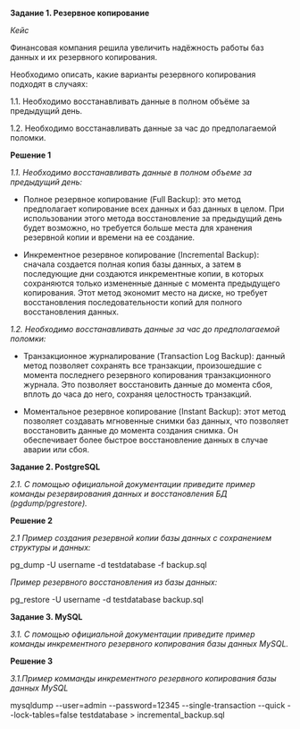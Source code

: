 **Задание 1. Резервное копирование**

*Кейс*

Финансовая компания решила увеличить надёжность работы баз данных и их резервного копирования.

Необходимо описать, какие варианты резервного копирования подходят в случаях:

1.1. Необходимо восстанавливать данные в полном объёме за предыдущий день.

1.2. Необходимо восстанавливать данные за час до предполагаемой поломки.


**Решение 1**

*1.1. Необходимо восстанавливать данные в полном объеме за предыдущий день:*

- Полное резервное копирование (Full Backup): это метод предполагает копирование всех данных и баз данных в целом. При использовании этого метода восстановление за предыдущий день будет возможно, но требуется больше места для хранения резервной копии и времени на ее создание.

- Инкрементное резервное копирование (Incremental Backup): сначала создается полная копия базы данных, а затем в последующие дни создаются инкрементные копии, в которых сохраняются только измененные данные с момента предыдущего копирования. Этот метод экономит место на диске, но требует восстановления последовательности копий для полного восстановления данных.

*1.2. Необходимо восстанавливать данные за час до предполагаемой поломки:*

- Транзакционное журналирование (Transaction Log Backup): данный метод позволяет сохранять все транзакции, произошедшие с момента последнего резервного копирования транзакционного журнала. Это позволяет восстановить данные до момента сбоя, вплоть до часа до него, сохраняя целостность транзакций.
  
- Моментальное резервное копирование (Instant Backup): этот метод позволяет создавать мгновенные снимки баз данных, что позволяет восстановить данные до момента создания снимка. Он обеспечивает более быстрое восстановление данных в случае аварии или сбоя.



**Задание 2. PostgreSQL**

*2.1. С помощью официальной документации приведите пример команды резервирования данных и восстановления БД (pgdump/pgrestore).*

**Решение 2**

*2.1 Пример создания резервной копии базы данных с сохранением структуры и данных:*

pg_dump -U username -d testdatabase -f backup.sql


*Пример резервного восстановления из базы данных:*

pg_restore -U username -d testdatabase backup.sql



**Задание 3. MySQL**

*3.1. С помощью официальной документации приведите пример команды инкрементного резервного копирования базы данных MySQL.*


**Решение 3**

*3.1.Пример комманды инкрементного резервного копирования базы данных MySQL*

mysqldump --user=admin --password=12345 --single-transaction --quick --lock-tables=false testdatabase > incremental_backup.sql
